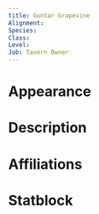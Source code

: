 ```yaml
---
title: Guntar Grapevine
Alignment: 
Species: 
Class: 
Level: 
Job: Tavern Owner
---
```

# Appearance

# Description

# Affiliations

# Statblock


